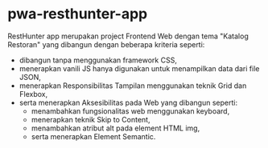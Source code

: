 # pwa-resthunter-app
RestHunter app merupakan project Frontend Web dengan tema "Katalog Restoran" yang dibangun dengan beberapa kriteria seperti: 
  - dibangun tanpa menggunakan framework CSS, 
  - menerapkan vanili JS hanya digunakan untuk menampilkan data dari file JSON, 
  - menerapkan Responsibilitas Tampilan menggunakan teknik Grid dan Flexbox, 
  - serta menerapkan Aksesibilitas pada Web yang dibangun seperti:
      - menambahkan fungsionalitas web menggunakan keyboard, 
      - menerapkan teknik Skip to Content, 
      - menambahkan atribut alt pada element HTML img, 
      - serta menerapkan Element Semantic. 
